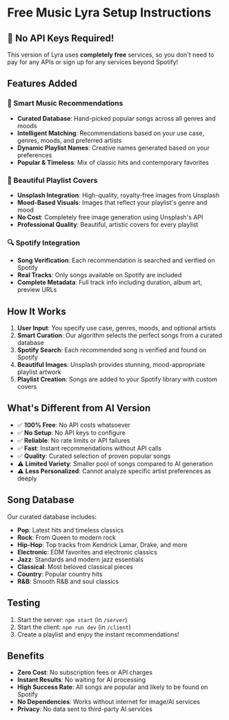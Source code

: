 # Free Music Lyra Setup Instructions

## 🎉 No API Keys Required!

This version of Lyra uses **completely free** services, so you don't need to pay for any APIs or sign up for any services beyond Spotify!

## Features Added

### 🎵 Smart Music Recommendations

- **Curated Database**: Hand-picked popular songs across all genres and moods
- **Intelligent Matching**: Recommendations based on your use case, genres, moods, and preferred artists
- **Dynamic Playlist Names**: Creative names generated based on your preferences
- **Popular & Timeless**: Mix of classic hits and contemporary favorites

### 🎨 Beautiful Playlist Covers

- **Unsplash Integration**: High-quality, royalty-free images from Unsplash
- **Mood-Based Visuals**: Images that reflect your playlist's genre and mood
- **No Cost**: Completely free image generation using Unsplash's API
- **Professional Quality**: Beautiful, artistic covers for every playlist

### 🔍 Spotify Integration

- **Song Verification**: Each recommendation is searched and verified on Spotify
- **Real Tracks**: Only songs available on Spotify are included
- **Complete Metadata**: Full track info including duration, album art, preview URLs

## How It Works

1. **User Input**: You specify use case, genres, moods, and optional artists
2. **Smart Curation**: Our algorithm selects the perfect songs from a curated database
3. **Spotify Search**: Each recommended song is verified and found on Spotify
4. **Beautiful Images**: Unsplash provides stunning, mood-appropriate playlist artwork
5. **Playlist Creation**: Songs are added to your Spotify library with custom covers

## What's Different from AI Version

- ✅ **100% Free**: No API costs whatsoever
- ✅ **No Setup**: No API keys to configure
- ✅ **Reliable**: No rate limits or API failures
- ✅ **Fast**: Instant recommendations without API calls
- ✅ **Quality**: Curated selection of proven popular songs
- ⚠️ **Limited Variety**: Smaller pool of songs compared to AI generation
- ⚠️ **Less Personalized**: Cannot analyze specific artist preferences as deeply

## Song Database

Our curated database includes:

- **Pop**: Latest hits and timeless classics
- **Rock**: From Queen to modern rock
- **Hip-Hop**: Top tracks from Kendrick Lamar, Drake, and more
- **Electronic**: EDM favorites and electronic classics
- **Jazz**: Standards and modern jazz essentials
- **Classical**: Most beloved classical pieces
- **Country**: Popular country hits
- **R&B**: Smooth R&B and soul classics

## Testing

1. Start the server: `npm start` (in `/server`)
2. Start the client: `npm run dev` (in `/client`)
3. Create a playlist and enjoy the instant recommendations!

## Benefits

- **Zero Cost**: No subscription fees or API charges
- **Instant Results**: No waiting for AI processing
- **High Success Rate**: All songs are popular and likely to be found on Spotify
- **No Dependencies**: Works without internet for image/AI services
- **Privacy**: No data sent to third-party AI services

